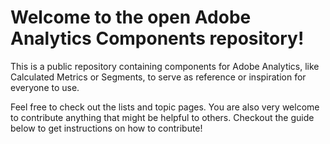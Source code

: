 # Welcome to the open Adobe Analytics Components repository!
This is a public repository containing components for Adobe Analytics, like Calculated Metrics or Segments, to serve as reference or inspiration for everyone to use.

Feel free to check out the lists and topic pages. You are also very welcome to contribute anything that might be helpful to others. Checkout the guide below to get instructions on how to contribute!